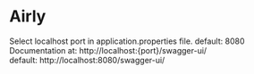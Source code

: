 # Airly
Select localhost port in application.properties file. default: 8080 <br/>
Documentation at: ht<span>tp://loc</span>alhost:{port}/swagger-ui/ <br/>
default: http://localhost:8080/swagger-ui/
